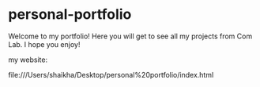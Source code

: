 # personal-portfolio

Welcome to my portfolio! Here you will get to see all my projects from Com Lab. I hope you enjoy!


my website:

file:///Users/shaikha/Desktop/personal%20portfolio/index.html
